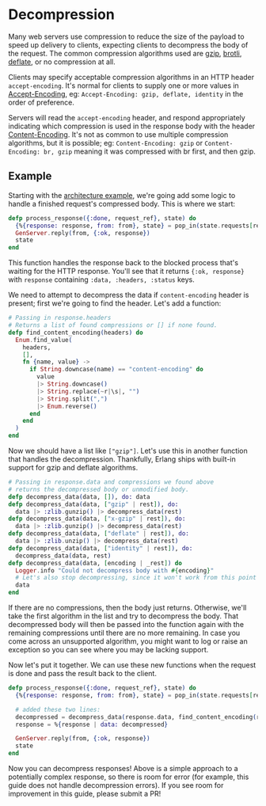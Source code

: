 # Decompression

Many web servers use compression to reduce the size of the payload to speed up
delivery to clients, expecting clients to decompress the body of the request.
The common compression algorithms used are [gzip], [brotli], [deflate], or no
compression at all.

Clients may specify acceptable compression algorithms in an HTTP header
`accept-encoding`. It's normal for clients to supply one or more values in
[Accept-Encoding], eg: `Accept-Encoding: gzip, deflate, identity` in the order
of preference.

Servers will read the `accept-encoding` header, and respond appropriately
indicating which compression is used in the response body with the header
[Content-Encoding]. It's not as common to use multiple compression algorithms,
but it is possible; eg: `Content-Encoding: gzip` or `Content-Encoding: br, gzip`
meaning it was compressed with br first, and then gzip.

[gzip]: https://tools.ietf.org/html/rfc1952
[brotli]: https://tools.ietf.org/html/rfc7932
[deflate]: https://tools.ietf.org/html/rfc1951
[Accept-Encoding]: https://developer.mozilla.org/en-US/docs/Web/HTTP/Headers/Accept-Encoding
[Content-Encoding]: https://developer.mozilla.org/en-US/docs/Web/HTTP/Headers/Content-Encoding

## Example

Starting with the [architecture example](architecture.html#content), we're going add
some logic to handle a finished request's compressed body. This is where we
start:

```elixir
defp process_response({:done, request_ref}, state) do
  {%{response: response, from: from}, state} = pop_in(state.requests[request_ref])
  GenServer.reply(from, {:ok, response})
  state
end
```

This function handles the response back to the blocked process that's waiting
for the HTTP response. You'll see that it returns `{:ok, response}` with
`response` containing `:data, :headers, :status` keys.

We need to attempt to decompress the data if `content-encoding` header is
present; first we're going to find the header. Let's add a function:

```elixir
# Passing in response.headers
# Returns a list of found compressions or [] if none found.
defp find_content_encoding(headers) do
  Enum.find_value(
    headers,
    [],
    fn {name, value} ->
      if String.downcase(name) == "content-encoding" do
        value
        |> String.downcase()
        |> String.replace(~r|\s|, "")
        |> String.split(",")
        |> Enum.reverse()
      end
    end
  )
end
```

Now we should have a list like `["gzip"]`. Let's use this in another function
that handles the decompression. Thankfully, Erlang ships with built-in support
for gzip and deflate algorithms.

```elixir
# Passing in response.data and compressions we found above
# returns the decompressed body or unmodified body.
defp decompress_data(data, []), do: data
defp decompress_data(data, ["gzip" | rest]), do:
  data |> :zlib.gunzip() |> decompress_data(rest)
defp decompress_data(data, ["x-gzip" | rest]), do:
  data |> :zlib.gunzip() |> decompress_data(rest)
defp decompress_data(data, ["deflate" | rest]), do:
  data |> :zlib.unzip() |> decompress_data(rest)
defp decompress_data(data, ["identity" | rest]), do:
  decompress_data(data, rest)
defp decompress_data(data, [encoding | _rest]) do
  Logger.info "Could not decompress body with #{encoding}"
  # Let's also stop decompressing, since it won't work from this point on
  data
end
```

If there are no compressions, then the body just returns. Otherwise, we'll take
the first algorithm in the list and try to decompress the body. That
decompressed body will then be passed into the function again with the remaining
compressions until there are no more remaining. In case you come across an
unsupported algorithm, you might want to log or raise an exception so you can
see where you may be lacking support.

Now let's put it together. We can use these new functions when the request is
done and pass the result back to the client.

```elixir
defp process_response({:done, request_ref}, state) do
  {%{response: response, from: from}, state} = pop_in(state.requests[request_ref])

  # added these two lines:
  decompressed = decompress_data(response.data, find_content_encoding(response.headers))
  response = %{response | data: decompressed}

  GenServer.reply(from, {:ok, response})
  state
end
```

Now you can decompress responses! Above is a simple approach to a potentially
complex response, so there is room for error (for example, this guide does not
handle decompression errors). If you see room for improvement in this guide,
please submit a PR!
